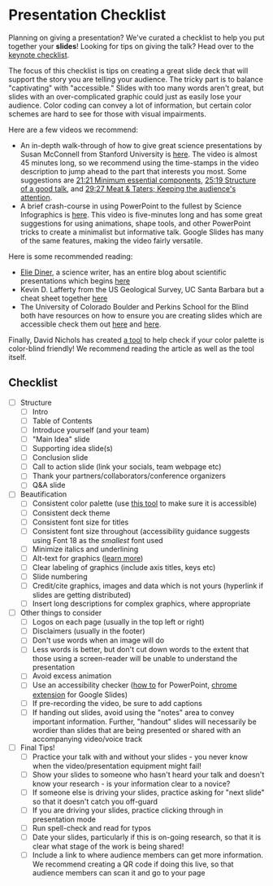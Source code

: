 # Presentation Checklist

Planning on giving a presentation? We've curated a checklist to help you put together your **slides**! Looking for tips on giving the talk? Head over to the [keynote checklist](../keynote/keynote_checklist.md). 

The focus of this checklist is tips on creating a great slide deck that will support the story you are telling your audience. The tricky part is to balance "captivating" with "accessible." Slides with too many words aren't great, but slides with an over-complicated graphic could just as easily lose your audience. Color coding can convey a lot of information, but certain color schemes are hard to see for those with visual impairments.  

Here are a few videos we recommend:
* An in-depth walk-through of how to give great science presentations by Susan McConnell from Stanford University is [here](https://www.youtube.com/watch?v=Hp7Id3Yb9XQ). The video is almost 45 minutes long, so we recommend using the time-stamps in the video description to jump ahead to the part that interests you most. Some suggestions are [21:21 Minimum essential components](https://www.youtube.com/watch?v=Hp7Id3Yb9XQ&t=1281s), [25:19 Structure of a good talk](https://www.youtube.com/watch?v=Hp7Id3Yb9XQ&t=1519s), and [29:27 Meat & Taters; Keeping the audience's attention](https://www.youtube.com/watch?v=Hp7Id3Yb9XQ&t=1767s).
* A brief crash-course in using PowerPoint to the fullest by Science Infographics is [here](https://www.youtube.com/watch?v=Hp7Id3Yb9XQ&t=1767s). This video is five-minutes long and has some great suggestions for using animations, shape tools, and other PowerPoint tricks to create a minimalist but informative talk. Google Slides has many of the same features, making the video fairly versatile. 

Here is some recommended reading:
* [Elie Diner](https://www.slide-talk.com/goal-slidetalk/), a science writer, has an entire blog about scientific presentations which begins [here](https://www.slide-talk.com/how-to-make-a-good-science-presentation/)
* Kevin D. Lafferty from the US Geological Survey, UC Santa Barbara but a cheat sheet together [here](https://parasitology.msi.ucsb.edu/sites/parasitology.msi.ucsb.edu/files/docs/publications/How%20to%20give%20a%20scientific%20presentation_0.pdf)
* The University of Colorado Boulder and Perkins School for the Blind both have resources on how to ensure you are creating slides which are accessible check them out [here](https://www.colorado.edu/digital-accessibility/resources/understanding-powerpoint-accessibility) and [here](https://www.perkins.org/resource/how-create-accessible-powerpoints/). 

Finally, David Nichols has created [a tool](https://davidmathlogic.com/colorblind/#%23D81B60-%231E88E5-%23FFC107-%23004D40) to help check if your color palette is color-blind friendly! We recommend reading the article as well as the tool itself. 

## Checklist

- [ ] Structure
     - [ ] Intro
     - [ ] Table of Contents
     - [ ] Introduce yourself (and your team)
     - [ ] "Main Idea" slide
     - [ ] Supporting idea slide(s)
     - [ ] Conclusion slide
     - [ ] Call to action slide (link your socials, team webpage etc)
     - [ ] Thank your partners/collaborators/conference organizers
     - [ ] Q&A slide 
- [ ] Beautification 
     - [ ] Consistent color palette (use [this tool](https://davidmathlogic.com/colorblind/#%23D81B60-%231E88E5-%23FFC107-%23004D40) to make sure it is accessible)
     - [ ] Consistent deck theme
     - [ ] Consistent font size for titles
     - [ ] Consistent font size throughout (accessibility guidance suggests using Font 18 as the *smallest* font used
     - [ ] Minimize italics and underlining
     - [ ] Alt-text for graphics ([learn more](https://www.perkins.org/resource/how-create-accessible-powerpoints/))
     - [ ] Clear labeling of graphics (include axis titles, keys etc)
     - [ ] Slide numbering
     - [ ] Credit/cite graphics, images and data which is not yours (hyperlink if slides are getting distributed) 
     - [ ] Insert long descriptions for complex graphics, where appropriate
- [ ] Other things to consider
     - [ ] Logos on each page (usually in the top left or right)
     - [ ] Disclaimers (usually in the footer)
     - [ ] Don't use words when an image will do
     - [ ] Less words is better, but don't cut down words to the extent that those using a screen-reader will be unable to understand the presentation 
     - [ ] Avoid excess animation
     - [ ] Use an accessibility checker ([how to](https://support.microsoft.com/en-us/office/make-your-powerpoint-presentations-accessible-to-people-with-disabilities-6f7772b2-2f33-4bd2-8ca7-dae3b2b3ef25) for PowerPoint, [chrome extension](https://workspace.google.com/marketplace/app/accessibility_checker_for_slides/437536886016) for Google Slides)
     - [ ] If pre-recording the video, be sure to add captions
     - [ ] If handing out slides, avoid using the "notes" area to convey important information. Further, "handout" slides will necessarily be wordier than slides that are being presented or shared with an accompanying video/voice track 
- [ ] Final Tips!
     - [ ] Practice your talk with and without your slides - you never know when the video/presentation equipment might fail!
     - [ ] Show your slides to someone who hasn't heard your talk and doesn't know your research - is your information clear to a novice? 
     - [ ] If someone else is driving your slides, practice asking for "next slide" so that it doesn't catch you off-guard 
     - [ ] If you are driving your slides, practice clicking through in presentation mode 
     - [ ] Run spell-check and read for typos 
     - [ ] Date your slides, particularly if this is on-going research, so that it is clear what stage of the work is being shared! 
     - [ ] Include a link to where audience members can get more information. We recommend creating a QR code if doing this live, so that audience members can scan it and go to your page 
